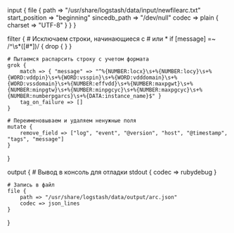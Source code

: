 input {
    file {
        path => "/usr/share/logstash/data/input/newfilearc.txt"
        start_position => "beginning"
        sincedb_path => "/dev/null"
        codec => plain {
            charset => "UTF-8"
        }
    }
}

filter {
    # Исключаем строки, начинающиеся с # или *
    if [message] =~ /^\s*([#\*])/ {
        drop { }
    }

    # Пытаемся распарсить строку с учетом формата
    grok {
        match => { "message" => "^%{NUMBER:locx}\s+%{NUMBER:locy}\s+%{WORD:vddpin}\s+%{WORD:vsspin}\s+%{WORD:vdddomain}\s+%{WORD:vssdomain}\s+%{NUMBER:effvdd}\s+%{NUMBER:maxpgwt}\s+%{NUMBER:minpgtw}\s+%{NUMBER:minpgcyc}\s+%{NUMBER:maxpgcyc}\s+%{NUMBER:numberpgarcs}\s+%{DATA:instance_name}$" }
        tag_on_failure => []
    }

    # Переименовываем и удаляем ненужные поля
    mutate {
        remove_field => ["log", "event", "@version", "host", "@timestamp", "tags", "message"]
    }
}

output {
    # Вывод в консоль для отладки
    stdout {
        codec => rubydebug
    }

    # Запись в файл
    file {
        path => "/usr/share/logstash/data/output/arc.json"
        codec => json_lines
    }
}
